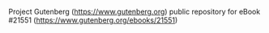 Project Gutenberg (https://www.gutenberg.org) public repository for eBook #21551 (https://www.gutenberg.org/ebooks/21551)
